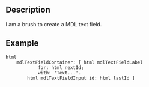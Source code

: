 Description
--------------------

I am a brush to create a MDL text field.

Example
--------------------

	html
		mdlTextFieldContainer: [ html mdlTextFieldLabel
				for: html nextId;
				with: 'Text...'.
			html mdlTextFieldInput id: html lastId ]